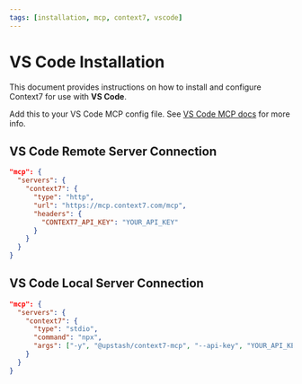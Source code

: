 ```yaml
---
tags: [installation, mcp, context7, vscode]
---
```


# VS Code Installation

This document provides instructions on how to install and configure Context7 for use with **VS Code**.

Add this to your VS Code MCP config file. See [VS Code MCP docs](https://code.visualstudio.com/docs/copilot/chat/mcp-servers) for more info.

## VS Code Remote Server Connection

```json
"mcp": {
  "servers": {
    "context7": {
      "type": "http",
      "url": "https://mcp.context7.com/mcp",
      "headers": {
        "CONTEXT7_API_KEY": "YOUR_API_KEY"
      }
    }
  }
}
```

## VS Code Local Server Connection

```json
"mcp": {
  "servers": {
    "context7": {
      "type": "stdio",
      "command": "npx",
      "args": ["-y", "@upstash/context7-mcp", "--api-key", "YOUR_API_KEY"]
    }
  }
}
```
